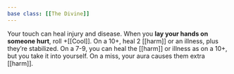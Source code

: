 ```yaml
---
base class: [[The Divine]]
---
```

Your touch can heal injury and disease. When you **lay your hands on someone hurt**, roll +[[Cool]]. On a 10+, heal 2 [[harm]] or an illness, plus they’re stabilized. On a 7-9, you can heal the [[harm]] or illness as on a 10+, but you take it into yourself. On a miss, your aura causes them extra [[harm]].